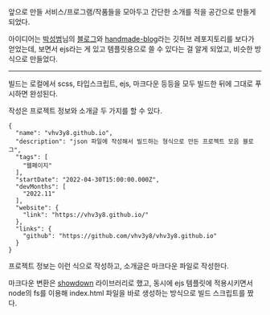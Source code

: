 앞으로 만들 서비스/프로그램/작품들을 모아두고 간단한 소개를 적을 공간으로 만들게 되었다.

아이디어는 [박성범](https://github.com/parksb)님의 [블로그](https://parksb.github.io/)와 [handmade-blog](https://github.com/parksb/handmade-blog)라는 깃허브 레포지토리를 보다가 얻었는데, 보면서 ejs라는 게 있고 템플릿용으로 쓸 수 있다는 걸 알게 되었고, 비슷한 방식으로 만들었다.

---

빌드는 로컬에서 scss, 타입스크립트, ejs, 마크다운 등등을 모두 빌드한 뒤에 그대로 푸시하면 완성된다.

작성은 프로젝트 정보와 소개글 두 가지를 할 수 있다.

```
{
  "name": "vhv3y8.github.io",
  "description": "json 파일에 작성해서 빌드하는 형식으로 만든 프로젝트 모음 블로그",
  "tags": [
    "웹페이지"
  ],
  "startDate": "2022-04-30T15:00:00.000Z",
  "devMonths": [
    "2022.11"
  ],
  "website": {
    "link": "https://vhv3y8.github.io/"
  },
  "links": {
    "github": "https://github.com/vhv3y8/vhv3y8.github.io"
  }
}
```

프로젝트 정보는 이런 식으로 작성하고, 소개글은 마크다운 파일로 작성한다.

마크다운 변환은 [showdown](https://github.com/showdownjs/showdown) 라이브러리로 했고, 동시에 ejs 템플릿에 적용시키면서 node의 fs를 이용해 index.html 파일을 바로 생성하는 방식으로 빌드 스크립트를 짰다.